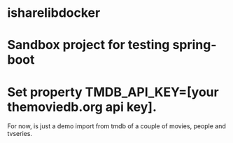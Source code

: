 # isharelibdocker

# Sandbox project for testing spring-boot

# Set property TMDB_API_KEY=[your themoviedb.org api key].

For now, is just a demo import from tmdb of a couple of movies, people and tvseries.
